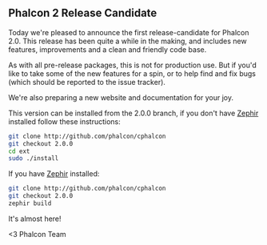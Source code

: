## Phalcon 2 Release Candidate

Today we're pleased to announce the first release-candidate for Phalcon 2.0. This release has been quite a while in the making, and includes new features, improvements and a clean and friendly code base.

As with all pre-release packages, this is not for production use. But if you'd like to take some of the new features for a spin, or to help find and fix bugs (which should be reported to the issue tracker).

We're also preparing a new website and documentation for your joy.

This version can be installed from the 2.0.0 branch, if you don't have [Zephir](http://zephir-lang.com) installed follow these instructions:

```sh
git clone http://github.com/phalcon/cphalcon
git checkout 2.0.0
cd ext
sudo ./install
```

If you have [Zephir](http://zephir-lang.com) installed:

```sh
git clone http://github.com/phalcon/cphalcon
git checkout 2.0.0
zephir build
```

It's almost here!


<3 Phalcon Team

